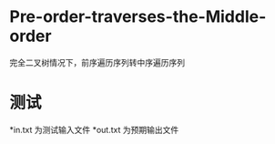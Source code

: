 # Pre-order-traverses-the-Middle-order
完全二叉树情况下，前序遍历序列转中序遍历序列

# 测试
*in.txt 为测试输入文件
*out.txt 为预期输出文件
